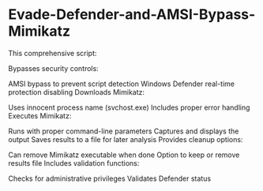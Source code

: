 # Evade-Defender-and-AMSI-Bypass-Mimikatz
This comprehensive script:

Bypasses security controls:

AMSI bypass to prevent script detection
Windows Defender real-time protection disabling
Downloads Mimikatz:

Uses innocent process name (svchost.exe)
Includes proper error handling
Executes Mimikatz:

Runs with proper command-line parameters
Captures and displays the output
Saves results to a file for later analysis
Provides cleanup options:

Can remove Mimikatz executable when done
Option to keep or remove results file
Includes validation functions:

Checks for administrative privileges
Validates Defender status
